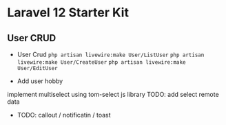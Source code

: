# Laravel 12 Starter Kit

## User CRUD
- User Crud
`php artisan livewire:make User/ListUser`
`php artisan livewire:make User/CreateUser`
`php artisan livewire:make User/EditUser`

- Add user hobby

implement multiselect using tom-select js library
TODO: add select remote data

- TODO: callout / notificatin / toast
